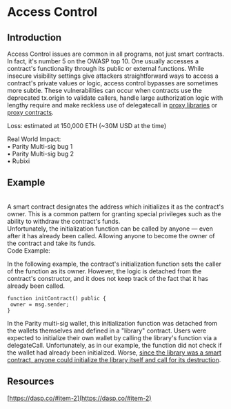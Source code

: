 # Access Control

## Introduction

Access Control issues are common in all programs, not just smart contracts. In fact, it's number 5 on the OWASP top 10. One usually accesses a contract's functionality through its public or external functions. While insecure visibility settings give attackers straightforward ways to access a contract's private values or logic, access control bypasses are sometimes more subtle. These vulnerabilities can occur when contracts use the deprecated tx.origin to validate callers, handle large authorization logic with lengthy require and make reckless use of delegatecall in [proxy libraries](https://blog.openzeppelin.com/proxy-libraries-in-solidity-79fbe4b970fd/) or [proxy contracts](https://blog.indorse.io/ethereum-upgradeable-smart-contract-strategies-456350d0557c).

Loss: estimated at 150,000 ETH (\~30M USD at the time)

Real World Impact:\
• Parity Multi-sig bug 1\
• Parity Multi-sig bug 2\
• Rubixi

## Example

\
A smart contract designates the address which initializes it as the contract's owner. This is a common pattern for granting special privileges such as the ability to withdraw the contract's funds.\
Unfortunately, the initialization function can be called by anyone — even after it has already been called. Allowing anyone to become the owner of the contract and take its funds.\
Code Example:

In the following example, the contract's initialization function sets the caller of the function as its owner. However, the logic is detached from the contract's constructor, and it does not keep track of the fact that it has already been called.

```
function initContract() public {
 owner = msg.sender;
}
```

In the Parity multi-sig wallet, this initialization function was detached from the wallets themselves and defined in a "library" contract. Users were expected to initialize their own wallet by calling the library's function via a delegateCall. Unfortunately, as in our example, the function did not check if the wallet had already been initialized. Worse, [since the library was a smart contract, anyone could initialize the library itself and call for its destruction](https://github.com/paritytech/parity-ethereum/issues/6995#issuecomment-342409816).

## Resources

[https://dasp.co/#item-2](https://dasp.co/#item-2)
